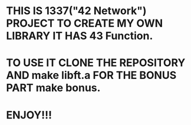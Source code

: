 # THIS IS 1337("42 Network") PROJECT TO CREATE MY OWN LIBRARY IT HAS 43 Function.
# TO USE IT CLONE THE REPOSITORY AND make libft.a FOR THE BONUS PART make bonus.
# ENJOY!!!
